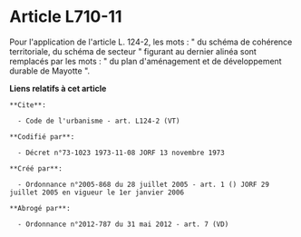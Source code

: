 # Article L710-11

Pour l'application de l'article L. 124-2, les mots : " du schéma de cohérence territoriale, du schéma de secteur " figurant
au dernier alinéa sont remplacés par les mots : " du plan d'aménagement et de développement durable de Mayotte ".

**Liens relatifs à cet article**

	**Cite**:

	  - Code de l'urbanisme - art. L124-2 (VT)

	**Codifié par**:

	  - Décret n°73-1023 1973-11-08 JORF 13 novembre 1973

	**Créé par**:

	  - Ordonnance n°2005-868 du 28 juillet 2005 - art. 1 () JORF 29 juillet 2005 en vigueur le 1er janvier 2006

	**Abrogé par**:

	  - Ordonnance n°2012-787 du 31 mai 2012 - art. 7 (VD)
